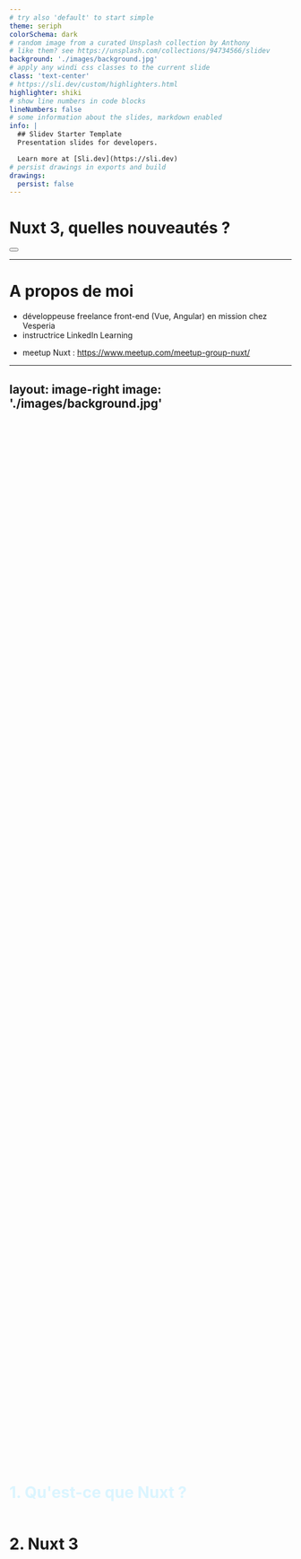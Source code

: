 ```yaml
---
# try also 'default' to start simple
theme: seriph
colorSchema: dark
# random image from a curated Unsplash collection by Anthony
# like them? see https://unsplash.com/collections/94734566/slidev
background: './images/background.jpg'
# apply any windi css classes to the current slide
class: 'text-center'
# https://sli.dev/custom/highlighters.html
highlighter: shiki
# show line numbers in code blocks
lineNumbers: false
# some information about the slides, markdown enabled
info: |
  ## Slidev Starter Template
  Presentation slides for developers.

  Learn more at [Sli.dev](https://sli.dev)
# persist drawings in exports and build
drawings:
  persist: false
---
```


# Nuxt 3, quelles nouveautés ?

<div class="abs-br m-6 flex gap-2">
  <button @click="$slidev.nav.openInEditor()" title="Open in Editor" class="text-xl icon-btn opacity-50 !border-none !hover:text-white">
    <carbon:edit />
  </button>
  <a href="https://github.com/slidevjs/slidev" target="_blank" alt="GitHub"
    class="text-xl icon-btn opacity-50 !border-none !hover:text-white">
    <carbon-logo-github />
  </a>
</div>

<!--
The last comment block of each slide will be treated as slide notes. It will be visible and editable in Presenter Mode along with the slide. [Read more in the docs](https://sli.dev/guide/syntax.html#notes)
-->

---

# A propos de moi

<v-click>

- développeuse freelance front-end (Vue, Angular) en mission chez Vesperia
- instructrice LinkedIn Learning

</v-click>

<v-click>

- meetup Nuxt : https://www.meetup.com/meetup-group-nuxt/

</v-click>

---
layout: image-right
image: './images/background.jpg'
---

<div class="container">
  <h1 class="selected">1. Qu'est-ce que Nuxt ?</h1>
  <h1>2. Nuxt 3</h1>
</div>

<style>
.container {
  display: flex;
  flex-direction: column;
  justify-content: center;
  height: 100%;
}
.selected {
  color: #dbf5ff
}
</style>

---

# Nuxt: définition

<!-- Component usage: this will be invisible until you press "next" -->
<v-click>

- v2: "Le framework Vue intuitif"

</v-click>

<v-click>

- v3: "The Hybrid Vue Framework"

</v-click>

<v-click>

=> meta-framework basé sur Vue

</v-click>

---

# Contexte

<div style="padding: 30px 0">
<v-click>

- front-end

</v-click>

<v-click>

- SPA

</v-click>
</div>

<div>
<v-click>

Dominé par :

</v-click>

<v-clicks>

<ul>
<li>Angular</li>
<li>React</li>
<li>Vue</li>
<li class="medium">Svelte</li>
<li class="small">Riot</li>
<li class="small">Solid</li>
</ul>

</v-clicks>
</div>

<style>

.medium {
  opacity: 60%
}
.small {
  opacity: 40%
}
</style>

---

# Pourquoi des meta-frameworks ?

<v-clicks style="padding: 30px 0">

- Angular : "The modern web developer's platform" *=> langage, directory structure, UI runtime, routing, formulaires, client HTTP, tests...*
- React : "Une bibliothèque JavaScript pour créer des interfaces utilisateurs" *=> UI runtime*
- Vue : "Le Framework JavaScript Évolutif" *=> UI runtime + routing et state management non imposés*

</v-clicks>

<v-click>

=> React et Vue : grand flexibilité, mais difficultés pour bootstrap et implémentation de features clés (SSR, ...)

</v-click>

---

# Pourquoi des meta-frameworks ?

<v-clicks style="padding: 30px 0">

- React : Next, Gatsby (SSG)
- Vue : Nuxt, Quasar, Gridsome (SSG)

</v-clicks>

<v-click>

>"To me, that sounds like React is a kernel. Webpack/Create React App are bootloaders. Next.js and Gatsby are the closest things we've got to distros."
>
>James K Nelson

</v-click>

---

# Nuxt (hors v3)


<v-click>

<div style="padding: 30px 0 10px 0">Préconfiguration :</div>

</v-click>

<v-clicks style="padding: 0px 0 10px 0">

- Conventions : structure de dossiers 
- Bootstrap : pré-intégration du router, de Vuex (Nuxt 2) et du **SSR**

</v-clicks>


<v-click>

<div style="padding: 20px 0 10px 0">Features :</div>

</v-click>
<v-clicks style="padding: 0px 0 10px 0">

- Expérience developpeur : routing (+ state management) par système de fichiers, auto-import des composants
- Modes de rendus : SSG, outils (hooks) *=> amélioration de **TTC** et **SEO** par pre-rendering HTML et pre-fetch de data, architecture Jamstack*

</v-clicks>

<v-click>

*Nb: Nuxt reste relativement peu 'opinionated' car la plupart des implémentations sont configurables.*

</v-click>

---

# SSR et SSG

<v-click>

<div style="padding: 20px 0 10px 0">Objectif: diminuer le TTC d'une SPA (+ améliorer SEO)</div>

</v-click>


<v-click>

<div style="padding: 20px 0 10px 0; font-style: italic; color: grey">Nb: TTC = Time To Content (affichage du contenu de la page lors de la première requête)</div>

</v-click>


<v-click>

<div style="padding: 20px 0 10px 0; font-style: italic; color: grey">Nb2: SPA ont un fort TTC (et un SEO potentiellement diminué) car le contenu de la page d'une SPA n'est visible qu'une fois la SPA chargée (temps, notemment sur faible réseau)</div>

</v-click>

---

# SSR et SSG

<v-click>

<div style="padding: 20px 0 10px 0">Comment? utiliser le serveur pour :</div>

</v-click>

<v-clicks style="padding: 0px 0 10px 0">

- pré-rendre le contenu de la page
- 'pre-fetcher' les datas (plutôt que de le faire dans un second temps de façon asynchrone)

</v-clicks>

---

# SSR versus SSG

<v-clicks style="padding: 0px 0 10px 0">

- SSR : pré-rendering au run-time *=> flexibilité*
- SSG : pré-rendering au build *=> architecture Jamstack, scalabilité (fichiers statiques, fetch data réduit)*

</v-clicks>

---
layout: image-right
image: './images/background.jpg'
---

<div class="container">
  <h1>1. Qu'est-ce que Nuxt ?</h1>
  <h1 class="selected">2. Nuxt 3</h1>
</div>

<style>
.container {
  display: flex;
  flex-direction: column;
  justify-content: center;
  height: 100%;
}
.selected {
  color: #dbf5ff
}
</style>

---

# Context global

<v-click>

*cf Daniel Roe, Edge-rendering with Nuxt, Vuejs Amsterdam 2021*

</v-click>

<v-clicks style="padding: 30px 0 10px 0">

- Serverless : déléguer la gestion et la dimension des infrastructures serveur à un service Cloud
- Jamstack (JavaScript Api Markup) : 'pre-rendering' et découplage (microservices) => applications plus rapides, sécurisées et scalables.

</v-clicks>

<v-clicks style="padding: 10px 0 10px 0">

- nouvelles 'targets' : Deno, workers

</v-clicks>

<v-clicks style="padding: 10px 0 10px 0">

- TypeScript
- ES modules : portée par nouveaux outils de développements (Vite, Snowpack)

</v-clicks>

---

# Nuxt 3 : support

<v-clicks style="padding: 30px 0 10px 0">

- TypeScript : types auto-générés (composants globaux, composables, routes API...)
- Vue 3 : API de composition (dossier 'composables', auto-imports), API suspense
- Bundler : Webpack 5, Vite 
- Transpiler : esbuild
- State management : `useState`

</v-clicks>

---

# Nuxt 3 : expérience développeur

<v-click style="padding: 30px 0 10px 0">

<Tweet id="1451192466049093633" scale="0.65" />

</v-click>

---

# Nuxt 3 : 'big features'

<v-clicks style="padding: 30px 0 10px 0">

- Nuxt Kit : modules cross-version
- CLI : Nuxi
- Dev tools (à venir)
- Rendering server : Nitro 🔥 (basé sur le serveur h3 du repository unjs)

</v-clicks>

---

# Nuxt 3 : Nitro 🔥

<v-click >

<div style="padding: 30px 0 10px 0">Features :</div>

</v-click>
<v-clicks style="padding: 0px 0 0px 0">

- server API (génération automatique de types)
- mode hybride : SSR et SSG

</v-clicks>

<v-click>

<div style="padding: 30px 0 10px 0">Universel :</div>

</v-click>

<v-clicks style="padding: 0px 0 0px 0">

- build multi-targets: Node, Deno, workers (serverless, expérimentalement sur navigateur)

</v-clicks>

<v-click>

<div style="padding: 30px 0 10px 0">Construit pour le serverless :</div>

</v-click>

<v-clicks style="padding: 0px 0 0px 0">

- détection automatique des plateformes serverless (Netlify, Vercel, Azure, AWS, and CloudFlare Workers)
- cold start optimisé
- plus léger (NFT)

</v-clicks>

---
layout: image-right
image: './images/background.jpg'
---

# Conclusion

<v-click>

<div style="padding: 30px 0 10px 0">Nuxt semble avoir pris un tournant avec cette version 3, et dépasse le 'meta-framework' Vue pour se positionner plutôt comme 'an open source framework making web development simple and powerful'.</div>

</v-click>

